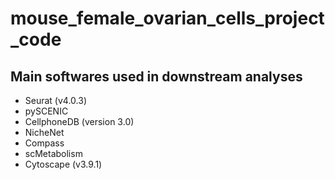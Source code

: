 # mouse_female_ovarian_cells_project_code

## Main softwares used in downstream analyses
* Seurat (v4.0.3)
* pySCENIC
* CellphoneDB (version 3.0)
* NicheNet
* Compass
* scMetabolism
* Cytoscape (v3.9.1)
